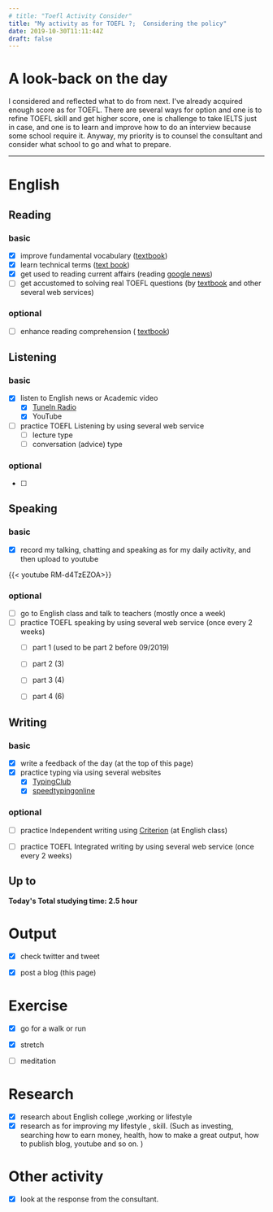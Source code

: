 ```yaml
---
# title: "Toefl Activity Consider"
title: "My activity as for TOEFL ?;  Considering the policy"
date: 2019-10-30T11:11:44Z
draft: false
---
```


# A look-back on the day

I considered and reflected what to do from next. I've already acquired enough score as for TOEFL. There are several ways for option and one is to refine TOEFL skill and get higher score, one is challenge to take IELTS just in case, and one is to learn and improve how to do an interview because some school require it. Anyway, my priority is to counsel the consultant and consider what school to go and what to prepare. 













------



# English

## Reading

### basic

- [x] improve fundamental vocabulary ([textbook](https://www.amazon.co.jp/dp/4010941855/))
- [x] learn technical terms ([text book](https://www.amazon.co.jp/dp/4866390611/))
- [x] get used to reading current affairs (reading [google news](https://news.google.com/))
- [ ] get accustomed to solving real TOEFL questions  (by [textbook](https://www.amazon.co.jp/dp/4862902014/) and other several web services)

### optional

- [ ] enhance reading  comprehension ( [textbook](https://www.amazon.co.jp/dp/4010323310/))





## Listening

### basic

- [x] listen to English news or Academic video 
  - [x] [TuneIn Radio](https://tunein.com)
  - [x] YouTube
- [ ] practice TOEFL Listening by using several web service
  - [ ] lecture type
  - [ ] conversation (advice) type

### optional

- [ ] 





## Speaking

### basic

- [x] record my talking, chatting and speaking as for my daily activity, and then upload to youtube

{{< youtube  RM-d4TzEZOA>}}

### optional

- [ ] go to English class and talk to teachers (mostly once a week)
- [ ] practice TOEFL speaking  by using several web service (once every  2 weeks)
  - [ ] part 1  (used to be part 2 before 09/2019)
  - [ ] part 2 (3)
  - [ ] part 3 (4)
  - [ ] part 4 (6)





## Writing

### basic

- [x] write a feedback of the day (at the top of this page)
- [x] practice typing via using several websites
  - [x] [TypingClub](https://www.typingclub.com)
  - [x] [speedtypingonline](https://www.speedtypingonline.com/games/type-the-alphabet.php)

### optional

- [ ] practice Independent writing using [Criterion](https://criterion.ets.org/criterion/default.aspx) (at English class)

- [ ] practice TOEFL Integrated writing by using several web service (once every 2 weeks)

  



## Up to

**Today's Total studying time:   2.5   hour**







# Output

- [x] check twitter and tweet 
- [x] post a blog (this page)



# Exercise

- [x] go for a walk or run

- [x] stretch

- [ ] meditation

  

# Research

- [x] research about English college ,working or lifestyle
- [x] research as for improving my lifestyle , skill. (Such as investing, searching how to earn money, health, how to make a great output, how to publish blog, youtube and so on. )

# Other activity

- [x] look at the response from the consultant.

